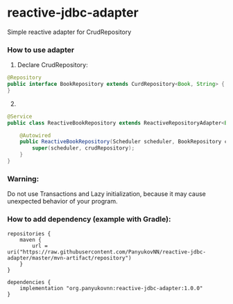 # reactive-jdbc-adapter

Simple reactive adapter for CrudRepository

### How to use adapter

1. Declare CrudRepository:
```java
@Repository
public interface BookRepository extends CurdRepository<Book, String> {
}
```

2. 
```java
@Service
public class ReactiveBookRepository extends ReactiveRepositoryAdapter<Book, String> {

    @Autowired
    public ReactiveBookRepository(Scheduler scheduler, BookRepository crudRepository) {
        super(scheduler, crudRepository);
    }
}
```

### Warning:
Do not use Transactions and Lazy initialization, because it may cause unexpected behavior of your program.

### How to add dependency (example with Gradle):
```
repositories {
    maven {
        url = uri("https://raw.githubusercontent.com/PanyukovNN/reactive-jdbc-adapter/master/mvn-artifact/repository")
    }
}

dependencies {
    implementation "org.panyukovnn:reactive-jdbc-adapter:1.0.0"
}
```